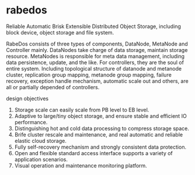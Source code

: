 # rabedos
Reliable Automatic Brisk Extensible Distributed Object Storage, including block device, object storage and file system.

RabeDos consists of three types of components, DataNode, MetaNode and Controller mainly. DataNodes take charge of data storage, maintain storage resource. MetaNodes is responsible for meta data management, including data persistence, update, and the like. For controllers, they are the soul of entire system. Including topological structure of datanode and metanode cluster, replication group mapping, metanode group mapping, failure recovery, exception handle mechanism, automatic scale out and others, are all or partially depended of controllers.

design objectives
1. Storage scale can easily scale from PB level to EB level.
2. Adaptive to large/tiny object storage, and ensure stable and efficient IO performance.
3. Distinguishing hot and cold data processing to compress storage space.
4. Brife cluster rescale and maintenance, and real automatic and reliable elastic cloud storage.
5. Fully self-recovery mechanism and strongly consistent data protection.
6. Open and flexible standard access interface supports a variety of application scenarios.
7. Visual operation and maintenance monitoring platform.
